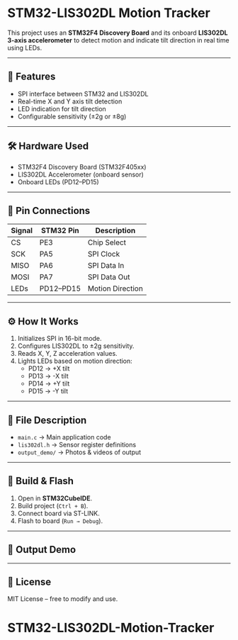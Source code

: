 # STM32-LIS302DL Motion Tracker

This project uses an **STM32F4 Discovery Board** and its onboard **LIS302DL 3-axis accelerometer** to detect motion and indicate tilt direction in real time using LEDs.

---

## 📌 Features
- SPI interface between STM32 and LIS302DL
- Real-time X and Y axis tilt detection
- LED indication for tilt direction
- Configurable sensitivity (±2g or ±8g)

---

## 🛠 Hardware Used
- STM32F4 Discovery Board (STM32F405xx)
- LIS302DL Accelerometer (onboard sensor)
- Onboard LEDs (PD12–PD15)

---

## 🔌 Pin Connections
| Signal | STM32 Pin | Description |
|--------|-----------|-------------|
| CS     | PE3       | Chip Select |
| SCK    | PA5       | SPI Clock   |
| MISO   | PA6       | SPI Data In |
| MOSI   | PA7       | SPI Data Out |
| LEDs   | PD12–PD15 | Motion Direction |

---

## ⚙️ How It Works
1. Initializes SPI in 16-bit mode.
2. Configures LIS302DL to ±2g sensitivity.
3. Reads X, Y, Z acceleration values.
4. Lights LEDs based on motion direction:
   - PD12 → +X tilt
   - PD13 → -X tilt
   - PD14 → +Y tilt
   - PD15 → -Y tilt

---

## 📂 File Description
- `main.c` → Main application code
- `lis302dl.h` → Sensor register definitions
- `output_demo/` → Photos & videos of output

---

## 🚀 Build & Flash
1. Open in **STM32CubeIDE**.
2. Build project (`Ctrl + B`).
3. Connect board via ST-LINK.
4. Flash to board (`Run → Debug`).

---

## 📸 Output Demo


---

## 📜 License
MIT License – free to modify and use.
# STM32-LIS302DL-Motion-Tracker
